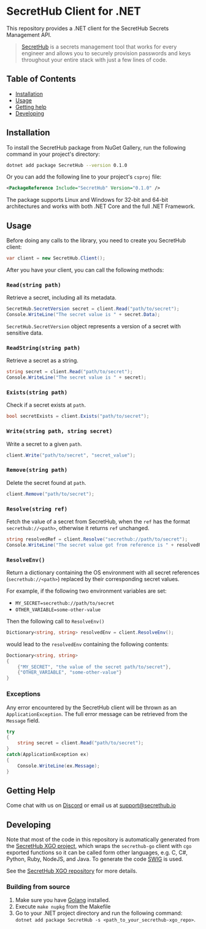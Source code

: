 # SecretHub Client for .NET

This repository provides a .NET client for the SecretHub Secrets Management API. 

> [SecretHub](https://secrethub.io) is a secrets management tool that works for every engineer and allows you to securely provision passwords and keys throughout your entire stack with just a few lines of code.

## Table of Contents
 - [Installation](#installation)
 - [Usage](#usage)
 - [Getting help](#getting-help)
 - [Developing](#developing)

## Installation

To install the SecretHub package from NuGet Gallery, run the following command in your project's directory: 

```bash
dotnet add package SecretHub --version 0.1.0
```

Or you can add the following line to your project's `csproj` file:

```xml
<PackageReference Include="SecretHub" Version="0.1.0" />
```

The package supports Linux and Windows for 32-bit and 64-bit architectures and works with both .NET Core and the full .NET Framework. 

## Usage
Before doing any calls to the library, you need to create you SecretHub client:
```csharp
var client = new SecretHub.Client();
```

After you have your client, you can call the following methods:

### `Read(string path)`
Retrieve a secret, including all its metadata.
```csharp
SecretHub.SecretVersion secret = client.Read("path/to/secret");
Console.WriteLine("The secret value is " + secret.Data);
```
`SecretHub.SecretVersion` object represents a version of a secret with sensitive data.

### `ReadString(string path)`
Retrieve a secret as a string.
 ```csharp
 string secret = client.Read("path/to/secret");
 Console.WriteLine("The secret value is " + secret);
 ```

### `Exists(string path)`
Check if a secret exists at `path`.
```csharp
bool secretExists = client.Exists("path/to/secret");
```

### `Write(string path, string secret)`
Write a secret to a given `path`.
```csharp
client.Write("path/to/secret", "secret_value");
```

### `Remove(string path)`
Delete the secret found at `path`.
```csharp
client.Remove("path/to/secret");
```

### `Resolve(string ref)`
Fetch the value of a secret from SecretHub, when the `ref` has the format `secrethub://<path>`, otherwise it returns `ref` unchanged.
```csharp
string resolvedRef = client.Resolve("secrethub://path/to/secret");
Console.WriteLine("The secret value got from reference is " + resolvedRef);
```

### `ResolveEnv()`
Return a dictionary containing the OS environment with all secret references (`secrethub://<path>`) replaced by their corresponding secret values.

For example, if the following two environment variables are set:
 - `MY_SECRET=secrethub://path/to/secret`
 - `OTHER_VARIABLE=some-other-value`

Then the following call to `ResolveEnv()`
```csharp
Dictionary<string, string> resolvedEnv = client.ResolveEnv();
```

would lead to the `resolvedEnv` containing the following contents:
```csharp
Doctionary<string, string>
{
    {"MY_SECRET", "the value of the secret path/to/secret"},
    {"OTHER_VARIABLE", "some-other-value"}
}
```

### Exceptions
Any error encountered by the SecretHub client will be thrown as an `ApplicationException`. The full error message can be retrieved from the `Message` field.
```csharp
try 
{
	string secret = client.Read("path/to/secret");
} 
catch(ApplicationException ex)
{
	Console.WriteLine(ex.Message);
}
```

## Getting Help

Come chat with us on [Discord](https://discord.gg/EQcE87s) or email us at [support@secrethub.io](mailto:support@secrethub.io)


## Developing

Note that most of the code in this repository is automatically generated from the [SecretHub XGO project](https://github.com/secrethub/secrethub-xgo), which wraps the `secrethub-go` client with `cgo` exported functions so it can be called form other languages, e.g. C, C#, Python, Ruby, NodeJS, and Java. To generate the code [SWIG](http://www.swig.org/) is used. 

See the [SecretHub XGO repository](https://github.com/secrethub/secrethub-xgo) for more details.

### Building from source 
1. Make sure you have [Golang](https://golang.org/doc/install) installed.
1. Execute `make nupkg` from the Makefile
1. Go to your .NET project directory and run the following command: `dotnet add package SecretHub -s <path_to_your_secrethub-xgo_repo>`.
